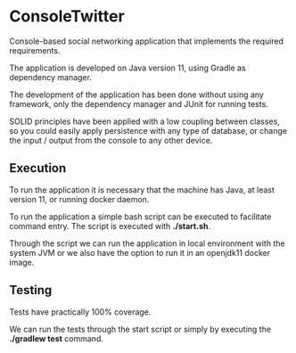# ConsoleTwitter

Console-based social networking application that implements the required requirements.

The application is developed on Java version 11, using Gradle as dependency manager.

The development of the application has been done without using any framework, only the dependency manager and JUnit for
running tests.

SOLID principles have been applied with a low coupling between classes, so you could easily apply persistence with any
type of database, or change the input / output from the console to any other device.

## Execution

To run the application it is necessary that the machine has Java, at least version 11, or running docker daemon.

To run the application a simple bash script can be executed to facilitate command entry. The script is executed with **./start.sh**.

Through the script we can run the application in local environment with the system JVM or we also have the option to run
it in an openjdk11 docker image.

## Testing

Tests have practically 100% coverage.

We can run the tests through the start script or simply by executing the **./gradlew test** command.
